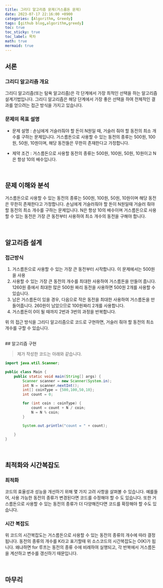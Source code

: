 ```yaml
---
title: 그리디 알고리즘 문제(거스름돈 문제)
date: 2023-07-17 22:16:00 +0900
categories: [Algorithm, Greedy]
tags: [github blog,algorithm,greedy]
toc: true
toc_sticky: true
toc_label: 목차
math: true
mermaid: true
---
```


## 서론

### 그리디 알고리즘 개요
그리디 알고리즘(또는 탐욕 알고리즘)은 각 단계에서 가장 최적인 선택을 하는 알고리즘 설계기법입니다.
그리디 알고리즘은 해당 단계에서 가장 좋은 선택을 하여 전체적인 결과를 얻으려는 접근 방식을 가지고 있습니다.

### 문제의 목표 설명
- 문제 설명 : 손님에게 거슬러줘야 할 돈이 N원일 때, 거슬러 줘야 할 동전의 최소 개수를 구하는 문제입니다. 거스름돈으로 사용할 수 있는 동전의 종류는 500원, 100원, 50원, 10원이며, 해당 동전들은 무한히 존재한다고 가정합니다.

- 제약 조건 : 거스름돈으로 사용할 동전의 종류는 500원, 100원, 50원, 10원이고 N은 항상 10의 배수입니다.

<br>

## 문제 이해와 분석
거스름돈으로 사용할 수 있는 동전의 종류는 500원, 100원, 50원, 10원이며 해당 동전은 무한히 존재한다고 가정합니다. 손님에게 거슬러줘야 할 돈이 N원일때 거슬러 줘야 할 동전의 최소 개수를 구하는 문제입니다.
N은 항상 10의 배수이며 거스름돈으로 사용할 수 있는 동전은 가장 큰 동전부터 사용하여 최소 개수의 동전을 구해야 합니다.

<br>

## 알고리즘 설계

### 접근방식
1. 거스름돈으로 사용할 수 있는 가장 큰 동전부터 시작합니다. 이 문제에서는 500원을 사용
2. 사용할 수 있는 가장 큰 동전의 개수를 최대한 사용하여 거스름돈을 만들어 줍니다. 1260원 중에서 최대한 많은 500원 짜리 동전을 사용하면 500원 2개를 사용할 수 있습니다.
3. 남은 거스름돈이 있을 경우, 다음으로 작은 동전을 최대한 사용하여 거스름돈을 만들어줍니다. 260원이 남았으므로 100원짜리 2개를 사용합니다.
4. 거스름돈이 0이 될 때까지 2번과 3번의 과정을 반복합니다.

위 의 접근 방식을 그리디 알고리즘으로 코드로 구현하면, 거슬러 줘야 할 동전의 최소 개수를 구할 수 있습니다.

<br>
## 알고리즘 구현

>제가 작성한 코드는 아래와 같습니다.

```java
import java.util.Scanner;

public class Main {
    public static void main(String[] args) {
        Scanner scanner = new Scanner(System.in);
        int N = scanner.nextInt();
        int[] coinType = {500,100,50,10};
        int count = 0;

        for (int coin : coinType) {
            count = count + N / coin;
            N = N % coin;
        }

        System.out.println("count = " + count);
        
    }
}
```
<br>

## 최적화와 시간복잡도

### 최적화
코드의 효율성과 성능을 개선하기 위해 몇 가지 고려 사항을 살펴볼 수 있습니다.
예를들어, 사용 가능한 동전의 종류가 변경된다면 코드를 수정해야 할 수 도 있습니다. 또한 거스름돈으로 사용할 수 있는 동전의 종류가 더 다양해진다면 코드를 확장해야 할 수도 있습니다.

### 시간 복잡도
위 코드의 시간복잡도는 거스름돈으로 사용할 수 있는 동전의 종류의 개수에 따라 결정됩니다.
동전의 종류의 개수를 K라고 표기할때 위 소스코드의 시간복잡도는 O(K)가 됩니다.
왜냐하면 for 루프는 동전의 종류 수에 비례하여 실행되고, 각 반복에서 거스름돈을 계산하고 변수를 갱신하기 때문입니다.


<br>

## 마무리